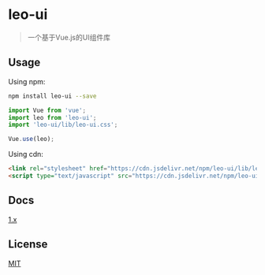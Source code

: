 # leo-ui

> 一个基于Vue.js的UI组件库

## Usage

Using npm:
``` sh
npm install leo-ui --save
```
```javascript
import Vue from 'vue';
import leo from 'leo-ui';
import 'leo-ui/lib/leo-ui.css';

Vue.use(leo);
```
Using cdn:
``` html
<link rel="stylesheet" href="https://cdn.jsdelivr.net/npm/leo-ui/lib/leo-ui.css">
<script type="text/javascript" src="https://cdn.jsdelivr.net/npm/leo-ui/lib/leo-ui.umd.min.js"></script>
```

## Docs

[1.x](https://teacher-li.github.io/leo-ui/)

## License

[MIT](https://opensource.org/licenses/MIT)